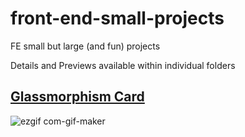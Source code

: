 # front-end-small-projects
FE small but large (and fun) projects

Details and Previews available within individual folders

## [Glassmorphism Card](https://github.com/mattverse/front-end-small-projects/tree/main/glassmorphism-card-hover)

![ezgif com-gif-maker](https://user-images.githubusercontent.com/45252226/116805587-78fe2b80-ab62-11eb-8776-a0ac7d0099b1.gif)

